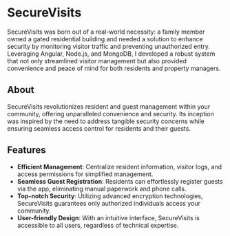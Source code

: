 # SecureVisits

SecureVisits was born out of a real-world necessity: a family member owned a gated residential building and needed a solution to enhance security by monitoring visitor traffic and preventing unauthorized entry. Leveraging Angular, Node.js, and MongoDB, I developed a robust system that not only streamlined visitor management but also provided convenience and peace of mind for both residents and property managers.

## About

SecureVisits revolutionizes resident and guest management within your community, offering unparalleled convenience and security. Its inception was inspired by the need to address tangible security concerns while ensuring seamless access control for residents and their guests.

## Features

- **Efficient Management**: Centralize resident information, visitor logs, and access permissions for simplified management.
- **Seamless Guest Registration**: Residents can effortlessly register guests via the app, eliminating manual paperwork and phone calls.
- **Top-notch Security**: Utilizing advanced encryption technologies, SecureVisits guarantees only authorized individuals access your community.
- **User-friendly Design**: With an intuitive interface, SecureVisits is accessible to all users, regardless of technical expertise.
